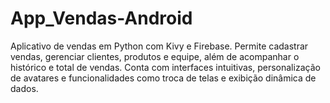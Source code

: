 # App_Vendas-Android
Aplicativo de vendas em Python com Kivy e Firebase. Permite cadastrar vendas, gerenciar clientes, produtos e equipe, além de acompanhar o histórico e total de vendas. Conta com interfaces intuitivas, personalização de avatares e funcionalidades como troca de telas e exibição dinâmica de dados.
